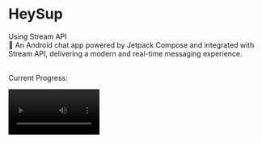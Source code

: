 ﻿# HeySup
Using Stream API
</br>
🚀 An Android chat app powered by Jetpack Compose and integrated with Stream API, delivering a modern and real-time messaging experience.
</br>
</br>

Current Progress: 
</br>

<video src='https://github.com/Imam-Ghazi-Khan/HeySup/assets/77143811/cf67779d-11aa-45c9-9c7d-289a87f18e68' width=180/>











 
